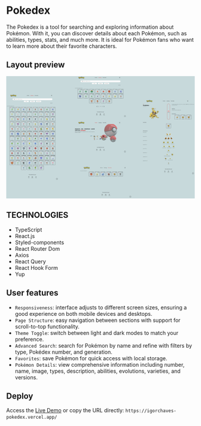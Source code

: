 # Pokedex

The Pokedex is a tool for searching and exploring information about Pokémon. With it, you can discover details about each Pokémon, such as abilities, types, stats, and much more. It is ideal for Pokémon fans who want to learn more about their favorite characters.

## Layout preview

![Image](./public/assets/layout-preview.png)

## TECHNOLOGIES

-   TypeScript
-   React.js
-   Styled-components
-   React Router Dom
-   Axios
-   React Query
-   React Hook Form
-   Yup

## User features

-   `Responsiveness`: interface adjusts to different screen sizes, ensuring a good experience on both mobile devices and desktops.
-   `Page Structure`: easy navigation between sections with support for scroll-to-top functionality.
-   `Theme Toggle`: switch between light and dark modes to match your preference.
-   `Advanced Search`: search for Pokémon by name and refine with filters by type, Pokédex number, and generation.
-   `Favorites`: save Pokémon for quick access with local storage.
-   `Pokémon Details`: view comprehensive information including number, name, image, types, description, abilities, evolutions, varieties, and versions.

## Deploy

Access the [Live Demo](https://igorchaves-pokedex.vercel.app/) or copy the URL directly: `https://igorchaves-pokedex.vercel.app/`
